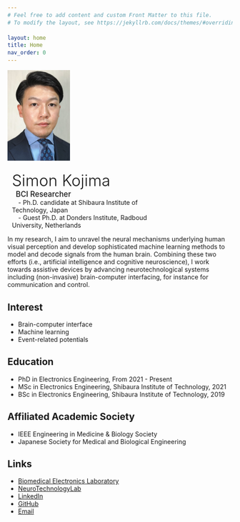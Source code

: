 ```yaml
---
# Feel free to add content and custom Front Matter to this file.
# To modify the layout, see https://jekyllrb.com/docs/themes/#overriding-theme-defaults

layout: home
title: Home
nav_order: 0
---
```


<style>
#top p{ 
  display: inline-block;
}
#top #image {
  width: 10em;
  padding: 0 0 0 0;
  margin: 0 0 0 0;
  vertical-align: top;
}
#top #desc {
  width: 70%;
  padding: 20px 0 0 10px;
  margin: 0 0 0 0;
  vertical-align: top;
}
</style>

<div id='top'>

<p id='image'><img src="./image_cropped.jpg"></p>

<p id='desc'>
<span style="font-size:2.5em;font-weight: 300;">Simon Kojima</span><br>
<span style="font-size:1.2em;font-weight: 500">&ensp;BCI Researcher</span><br>
<span style="font-size:1em;">&emsp;- Ph.D. candidate at Shibaura Institute of Technology, Japan</span><br>
<span style="font-size:1em;">&emsp;- Guest Ph.D. at Donders Institute, Radboud University, Netherlands</span>
</p>

</div>

In my research, I aim to unravel the neural mechanisms underlying human visual perception and develop sophisticated machine learning methods to model and decode signals from the human brain. Combining these two efforts (i.e., artificial intelligence and cognitive neuroscience), I work towards assistive devices by advancing neurotechnological systems including (non-invasive) brain-computer interfacing, for instance for communication and control.

## Interest
- Brain-computer interface
- Machine learning
- Event-related potentials

## Education
- PhD in Electronics Engineering, From 2021 - Present
- MSc in Electronics Engineering, Shibaura Institute of Technology, 2021  
- BSc in Electronics Engineering, Shibaura Institute of Technology, 2019  

## Affiliated Academic Society
- IEEE Engineering in Medicine & Biology Society
- Japanese Society for Medical and Biological Engineering

## Links
- [Biomedical Electronics Laboratory](https://www.shibaura-it.ac.jp/en/research/lab/engineering/ele/shinichiro_kanoh.html)
- [NeuroTechnologyLab](https://neurotechlab.socsci.ru.nl/)
- [LinkedIn](https://www.linkedin.com/in/simon-kojima-760948128/)
- [GitHub](https://github.com/simonkojima)
- [Email](mailto:simon.kojima@outlook.com)